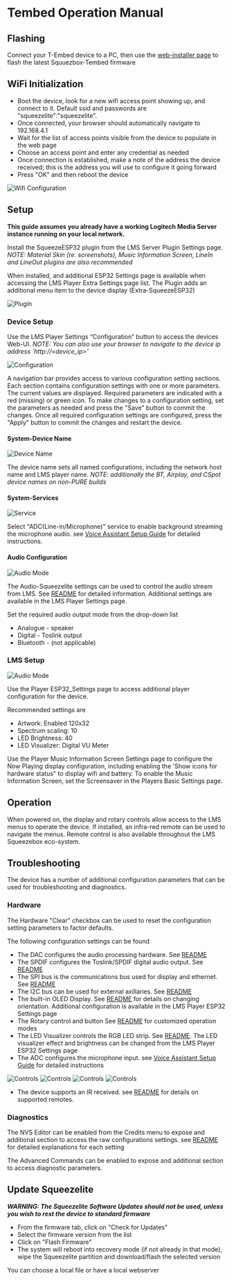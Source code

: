 # Tembed Operation Manual
## Flashing
Connect your T-Embed device to a PC, then use the [web-installer page](https://wizmo2.github.io/TAudio-Case/) to flash the latest Squuezbox-Tembed firmware

## WiFi Initialization
- Boot the device, look for a new wifi access point showing up, and connect to it. Default ssid and passwords are "squeezelite":"squeezelite". 
- Once connected, your browser should automatically navigate to 192.168.4.1 
- Wait for the list of access points visible from the device to populate in the web page
- Choose an access point and enter any credential as needed
- Once connection is established, make a note of the address the device received; this is the address you will use to configure it going forward 
- Press "OK" and then reboot the device

![Wifi Configuration](img/setup_wifi.png)

## Setup
**This guide assumes you already have a working Logitech Media Server instance running on your local network.**

Install the SqueezeESP32 plugin from the LMS Server Plugin Settings page. _NOTE: Material Skin (re. screenshots), Music Information Screen, LineIn and LineOut plugins are also recommended_

When installed, and additional ESP32 Settings page is available when accessing the LMS Player Extra Settings page list. The Plugin adds an additional menu item to the device display (Extra-SqueezeESP32)

![Plugin](img/lms-player-settings.png)

### Device Setup
Use the LMS Player Settings “Configuration” button to access the devices Web-UI.
_NOTE:  You can also use your browser to navigate to the device ip address `http://<device_ip>'_  

![Configuration](img/lms-configuration.png)

A navigation bar provides access to various configuration setting sections.  Each section contains configuration settings with one or more parameters.  The current values are displayed.  Required parameters are indicated with a red (missing) or green icon.  To make changes to a configuration setting, set the parameters as needed and press the "Save" button to commit the changes.  Once all required configuration settings are configured, press the "Apply" button to commit the changes and restart the device. 

#### System-Device Name
![Device Name](img/setup_system_name.png)

The device name sets all named configurations, including the network host name and LMS player name.  _NOTE: additionally the BT, Airplay, and CSpot device names on non-PURE builds_

#### System-Services
![Service](img/setup_system_services.png)

Select "ADC(Line-in/Microphone)" service to enable background streaming the microphone audio.  see [Voice Assistant Setup Guide](https://github.com/wizmo2/squeezelite-esp32/blob/pure-v4.x/docs/voice_assistant.md#using-squeezelite-esp32-as-a-voice-assistant-satellite) for detailed instructions.

#### Audio Configuration
![Audio Mode](img/setup_audio.png)

The Audio-Squeezelite settings can be used to control the audio stream from LMS. See [README](https://github.com/wizmo2/squeezelite-esp32#additional-configuration-notes-from-the-web-ui) for detailed information.  Additional settings are available in the LMS Player Settings page.

Set the required audio output mode from the drop-down list
- Analogue - speaker
- Digital - Toslink output
- Bluetooth - (not applicable)

### LMS Setup
![Audio Mode](img/lms-extras.png)

Use the Player ESP32_Settings page to access additional player configuration for the device.

Recommended settings are
- Artwork: Enabled 120x32
- Spectrum scaling: 10
- LED Brightness: 40
- LED Visualizer: Digital VU Meter

Use the Player Music Information Screen Settings page to configure the Now Playing display configuration, including enabling the 'Show icons for hardware status" to display wifi and battery.  To enable the Music Information Screen, set the Screensaver in the Players Basic Settings page.

## Operation
When powered on, the display and rotary controls allow access to the LMS menus to operate the device.  If installed, an infra-red remote can be used to navigate the menus.  Remote control is also available throughout the LMS Squeezebox eco-system.  

## Troubleshooting
The device has a number of additional configuration parameters that can be used for troubleshooting and diagnostics.  

### Hardware
The Hardware "Clear" checkbox can be used to reset the configuration setting parameters to factor defaults.

The following configuration settings can be found
- The DAC configures the audio processing hardware. See [README](https://github.com/wizmo2/squeezelite-esp32#daci2s)
- The SPDIF configures the Toslink/SPDIF digital audio output. See [README](https://github.com/wizmo2/squeezelite-esp32#spdif)
- The SPI bus is the communications bus used for display and ethernet. See [README](https://github.com/wizmo2/squeezelite-esp32#spi)
- The I2C bus can be used for external axillaries. See [README](https://github.com/wizmo2/squeezelite-esp32#i2c)
- The built-in OLED Display. See [README](https://github.com/wizmo2/squeezelite-esp32#display) for details on changing orientation.  Additional configuration is available in the LMS Player ESP32 Settings page
- The Rotary control and button See [README](https://github.com/wizmo2/squeezelite-esp32#rotary-encoder) for customized operation modes
- The LED Visualizer controls the RGB LED strip. See [README](https://github.com/wizmo2/squeezelite-esp32#led-strip). The LED visualizer effect and brightness can be changed from the LMS Player ESP32 Settings page
- The ADC configures the microphone input.  see [Voice Assistant Setup Guide](https://github.com/wizmo2/squeezelite-esp32/blob/pure-v4.x/docs/voice_assistant.md#using-squeezelite-esp32-as-a-voice-assistant-satellite) for detailed instructions

![Controls](img/setup_hardware_rotary.png) ![Controls](img/setup_hardware_display.png) ![Controls](img/setup_hardware_led.png) ![Controls](img/setup_hardware_i2c.png)

- The device supports an IR received.  see [README](https://github.com/wizmo2/squeezelite-esp32#infrared) for details on supported remotes.

### Diagnostics
The NVS Editor can be enabled from the Credits menu to expose and additional section to access the raw configurations settings. see [README](https://github.com/wizmo2/squeezelite-esp32#Configuration) for detailed explanations for each setting

The Advanced Commands can be enabled to expose and additional section to access diagnostic parameters. 

## Update Squeezelite
_**WARNING:  The Squeezelite Software Updates should not be used, unless you wish to rest the device to standard firmware**_
- From the firmware tab, click on "Check for Updates"
- Select the firmware version from the list
- Click on "Flash Firmware"
- The system will reboot into recovery mode (if not already in that mode), wipe the Squeezelite partition and download/flash the selected version 

You can choose a local file or have a local webserver



